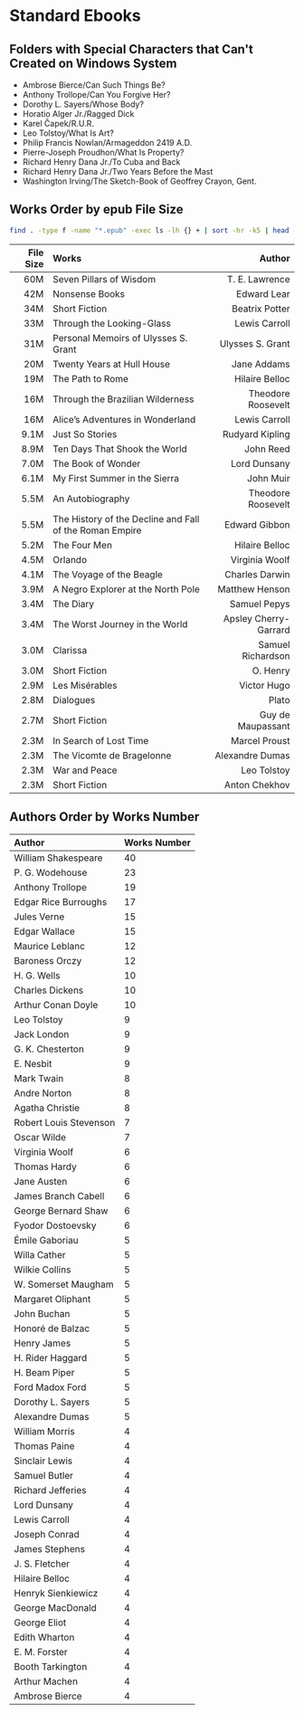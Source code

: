 # Standard Ebooks

## Folders with Special Characters that Can't Created on Windows System

 - Ambrose Bierce/Can Such Things Be?
 - Anthony Trollope/Can You Forgive Her?
 - Dorothy L. Sayers/Whose Body?
 - Horatio Alger Jr./Ragged Dick
 - Karel Čapek/R.U.R.
 - Leo Tolstoy/What Is Art?
 - Philip Francis Nowlan/Armageddon 2419 A.D.
 - Pierre-Joseph Proudhon/What Is Property?
 - Richard Henry Dana Jr./To Cuba and Back
 - Richard Henry Dana Jr./Two Years Before the Mast
 - Washington Irving/The Sketch-Book of Geoffrey Crayon, Gent.

## Works Order by epub File Size

```sh
find . -type f -name "*.epub" -exec ls -lh {} + | sort -hr -k5 | head -n 30
```

File Size|Works|Author
-:|:-|-:
 60M|Seven Pillars of Wisdom|T. E. Lawrence
 42M|Nonsense Books|Edward Lear
 34M|Short Fiction|Beatrix Potter
 33M|Through the Looking-Glass|Lewis Carroll
 31M|Personal Memoirs of Ulysses S. Grant|Ulysses S. Grant
 20M|Twenty Years at Hull House|Jane Addams
 19M|The Path to Rome|Hilaire Belloc
 16M|Through the Brazilian Wilderness|Theodore Roosevelt
 16M|Alice’s Adventures in Wonderland|Lewis Carroll
9.1M|Just So Stories|Rudyard Kipling
8.9M|Ten Days That Shook the World|John Reed
7.0M|The Book of Wonder|Lord Dunsany
6.1M|My First Summer in the Sierra|John Muir
5.5M|An Autobiography|Theodore Roosevelt
5.5M|The History of the Decline and Fall of the Roman Empire|Edward Gibbon
5.2M|The Four Men|Hilaire Belloc
4.5M|Orlando|Virginia Woolf
4.1M|The Voyage of the Beagle|Charles Darwin
3.9M|A Negro Explorer at the North Pole|Matthew Henson
3.4M|The Diary|Samuel Pepys
3.4M|The Worst Journey in the World|Apsley Cherry-Garrard
3.0M|Clarissa|Samuel Richardson
3.0M|Short Fiction|O. Henry
2.9M|Les Misérables|Victor Hugo
2.8M|Dialogues|Plato
2.7M|Short Fiction|Guy de Maupassant
2.3M|In Search of Lost Time|Marcel Proust
2.3M|The Vicomte de Bragelonne|Alexandre Dumas
2.3M|War and Peace|Leo Tolstoy
2.3M|Short Fiction|Anton Chekhov

## Authors Order by Works Number

Author|Works Number
:-|:-
William Shakespeare|40
P. G. Wodehouse|23
Anthony Trollope|19
Edgar Rice Burroughs|17
Jules Verne|15
Edgar Wallace|15
Maurice Leblanc|12
Baroness Orczy|12
H. G. Wells|10
Charles Dickens|10
Arthur Conan Doyle|10
Leo Tolstoy|9
Jack London|9
G. K. Chesterton|9
E. Nesbit|9
Mark Twain|8
Andre Norton|8
Agatha Christie|8
Robert Louis Stevenson|7
Oscar Wilde|7
Virginia Woolf|6
Thomas Hardy|6
Jane Austen|6
James Branch Cabell|6
George Bernard Shaw|6
Fyodor Dostoevsky|6
Émile Gaboriau|5
Willa Cather|5
Wilkie Collins|5
W. Somerset Maugham|5
Margaret Oliphant|5
John Buchan|5
Honoré de Balzac|5
Henry James|5
H. Rider Haggard|5
H. Beam Piper|5
Ford Madox Ford|5
Dorothy L. Sayers|5
Alexandre Dumas|5
William Morris|4
Thomas Paine|4
Sinclair Lewis|4
Samuel Butler|4
Richard Jefferies|4
Lord Dunsany|4
Lewis Carroll|4
Joseph Conrad|4
James Stephens|4
J. S. Fletcher|4
Hilaire Belloc|4
Henryk Sienkiewicz|4
George MacDonald|4
George Eliot|4
Edith Wharton|4
E. M. Forster|4
Booth Tarkington|4
Arthur Machen|4
Ambrose Bierce|4
